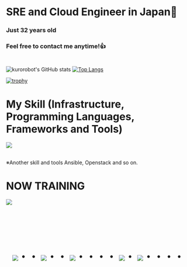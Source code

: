 # SRE and Cloud Engineer in Japan👋
### Just 32 years old 
### Feel free to contact me anytime!👍
#
![kurorobot's GitHub stats](https://github-readme-stats.vercel.app/api?username=kurorobot&show_icons=true&theme=vue-dark) 
[![Top Langs](https://github-readme-stats.vercel.app/api/top-langs/?username=kurorobot&layout=compact&theme=vue-dark)](https://github.com/anuraghazra/github-readme-stats)

[![trophy](https://github-profile-trophy.vercel.app/?username=kurorobot&theme=discord)](https://github.com/kurorobot/github-profile-trophy)

# My Skill (Infrastructure, Programming Languages, Frameworks and Tools)

<img src="https://skillicons.dev/icons?i=aws,terraform,python,docker,typescript,react,next,github,laravel,php,mysql,vscode,html,css,js" /> <br /><br />

  ※Another skill and tools
  Ansible, Openstack and so on.
  
# NOW TRAINING
<img src="https://skillicons.dev/icons?i=aws,terraform,python,typescript,docker,vscode,github" /> <br /><br />


<!-- --------------------------------- :) ---------------------------------- -->

<br><br><br>

<div align="center">
    <h1>
        <img src="https://user-images.githubusercontent.com/44926913/175852850-3fb6c715-1856-41ff-8c1f-94ce3b03b458.gif">・・
        <img src="https://user-images.githubusercontent.com/44926913/175853109-f8850656-6704-4a8a-bee6-9aca154d929b.gif">・・
        <img src="https://user-images.githubusercontent.com/44926913/175853154-5449d974-975e-44a6-ab84-a86031265e40.gif">・・・・
        <img src="https://user-images.githubusercontent.com/44926913/175853109-f8850656-6704-4a8a-bee6-9aca154d929b.gif">・
        <img src="https://user-images.githubusercontent.com/44926913/175853154-5449d974-975e-44a6-ab84-a86031265e40.gif">・・・・
    </h1>
  </div>
<br><br><br>

